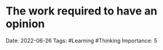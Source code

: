 # The work required to have an opinion

Date: 2022-06-26
Tags: #Learning #Thinking 
Importance: 5







